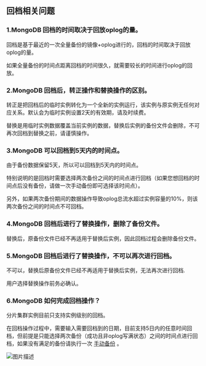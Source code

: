 ## 回档相关问题
### 1.MongoDB 回档的时间取决于回放oplog的量。
回档是基于最近的一次全量备份的镜像+oplog进行的，回档的时间取决于回放oplog的量。

如果全量备份的时间点距离回档的时间很久，就需要较长的时间进行oplog的回放。

### 2.MongoDB 回档后，转正操作和替换操作的区别。
转正是把回档后的临时实例转化为一个全新的实例运行，该实例与原实例无任何对应关系。默认会为临时实例设置2天的有效期，请及时续费。

替换是用临时实例数据覆盖当前实例的数据，替换后实例的备份文件会删除，不可再次回档到替换之前，请谨慎操作。

### 3.MongoDB 可以回档到5天内的时间点。
 由于备份数据保留5天，所以可以回档到5天内的时间点。

特别说明的是回档时需要选择两次备份之间的时间点进行回档（如果您想回档的时间点后没有备份，请做一次手动备份即可选择该时间点）。

另外，如果两次备份期间的数据操作导致oplog总流水超过实例容量的10%，则该两次备份之间的时间点不可回档。

### 4.MongoDB 回档后进行了替换操作，删除了备份文件。
 替换后，原备份文件已经不再适用于替换后实例，因此回档过程会删除备份文件。
 
### 5.MongoDB 回档后进行了替换操作，不可以再次进行回档。
不可以，替换后原备份文件已经不再适用于替换后实例，无法再次进行回档.

用户选择替换操作前务必确认。

### 6.MongoDB 如何完成回档操作？
分片集群实例目前只支持实例级别的回档。

在回档操作过程中，需要输入需要回档到的日期，目前支持5日内的任意时间回档，但前提是只能选择两次备份（成功且非oplog写满状态）之间的时间点进行回档，如果没有满足的备份请执行一次 [手动备份](https://cloud.tencent.com/document/product/240/7108) 。


![图片描述](//bot1024-1253841380.file.myqcloud.com/598c195bce1f8.png)
